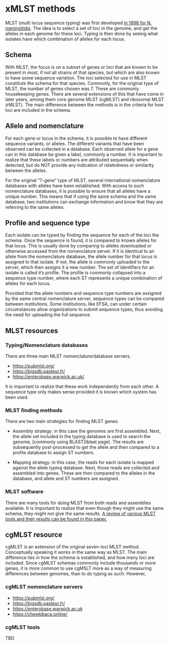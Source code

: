 # xMLST methods
MLST (multi locus sequence typing) was first developed
[in 1998 for N. meningitidis](https://www.ncbi.nlm.nih.gov/pmc/articles/PMC19708/).
The idea is to select a set of loci in the genome, and get the alleles in each
genome for these loci. Typing is then done by seeing what isolates have which
combination of alleles for each locus.

## Schema
With MLST, the focus is on a subset of genes or loci that are known to be
present in most, if not all strains of that species, but which are also known
to have some sequence variation. The loci selected for use in MLST constitute
the schema for that species. Commonly, for the original type of MLST, the number
of genes chosen was 7. These are commonly housekeeping genes. There are several
extensions of this that have come in later years, among them core genome MLST
(cgMLST) and ribosomal MLST (rMLST). The main difference between the methods is
in the criteria for how loci are included in the schema.

## Allele and nomenclature
For each gene or locus in the schema, it is possible to have different sequence
variants, or alleles. The different variants that have been observed can be
collected in a database. Each observed allele for a gene can in this database
be given a label, commonly a number. It is important to realize that these
labels or numbers are attributed sequentially when detected, but do NOT provide
any indication of relatedness or similarity between the alleles.

For the original “7-gene” type of MLST, several international nomenclature
databases with alleles have been established. With access to such nomenclature
databases, it is possible to ensure that all alleles have a unique number. This
means that if using the same schema and the same database, two institutions can
exchange information and know that they are referring to the same alleles.

## Profile and sequence type
Each isolate can be typed by finding the sequence for each of the loci the
schema. Once the sequence is found, it is compared to known alleles for that
locus. This is usually done by comparing to alleles downloaded or otherwise
accessed from the nomenclature server. If it is identical to an allele from
the nomenclature database, the allele number for that locus is assigned to that
isolate. If not, the allele is commonly uploaded to the server, which then
assigns it a new number. The set of identifiers for an isolate is called it’s
profile. The profile is commonly collapsed into a sequence type number, where
each ST represents a unique combination of alleles for each locus.

Provided that the allele numbers and sequence type numbers are assigned by the
same central nomenclature server, sequence types can be compared between
institutions. Some institutions, like EFSA, can under certain circumstances
allow organizations to submit sequence types, thus avoiding the need for
uploading the full sequence.  

## MLST resources

### Typing/Nomenclature databases

There are three main MLST nomenclature/database servers.  
* https://pubmlst.org/
* https://bigsdb.pasteur.fr/
* https://enterobase.warwick.ac.uk/


It is important to realize that these work independently from each other. A
sequence type only makes sense provided it is known which system has been used.

### MLST finding methods

There are two main strategies for finding MLST genes.

* Assembly strategy: in this case the genomes are first assembled. Next, the
allele set included in the typing database is used to search the genome,
[commonly using BLAST](blast page). The results are subsequently post-processed
to get the allele and then compared to a profile database to assign ST numbers.

* Mapping strategy: in this case, the reads for each isolate is mapped against
the allele typing database. Next, those reads are collected and assembled into
genes. These are then compared to the alleles in the database, and allele and
ST numbers are assigned.

### MLST software
There are many tools for doing MLST from both reads and assemblies available. It is important to realize that even though they might use the same schema, they might not give the same results. [A review of various MLST tools and their results can be found in this paper.](https://www.microbiologyresearch.org/content/journal/mgen/10.1099/mgen.0.000124)


## cgMLST resource

cgMLST is an extension of the original seven-loci MLST method. Conceptually speaking it works in the same way as MLST. The main difference lies in how the
schema is established, and how many loci are included. Since cgMLST schemas
commonly include thousands or more genes, it is more common to use cgMSLT
more as a way of measuring differences between genomes, than to do typing as
such. However,  

### cgMLST nomenclature servers

* https://pubmlst.org/
* https://bigsdb.pasteur.fr/
* https://enterobase.warwick.ac.uk
* https://chewbbaca.online/


### cgMLST tools

TBD
